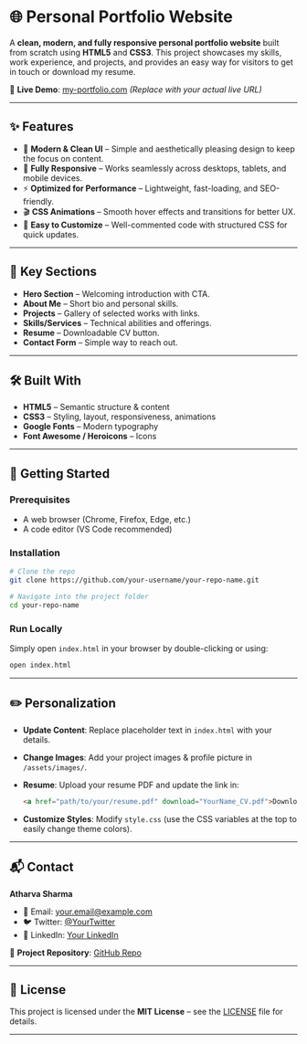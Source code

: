 # 🌐 Personal Portfolio Website

A **clean, modern, and fully responsive personal portfolio website** built from scratch using **HTML5** and **CSS3**. This project showcases my skills, work experience, and projects, and provides an easy way for visitors to get in touch or download my resume.

🔗 **Live Demo**: [my-portfolio.com](https://atharva-dev1.github.io/Portfolio/) *(Replace with your actual live URL)*

---

## ✨ Features

* 🎨 **Modern & Clean UI** – Simple and aesthetically pleasing design to keep the focus on content.
* 📱 **Fully Responsive** – Works seamlessly across desktops, tablets, and mobile devices.
* ⚡ **Optimized for Performance** – Lightweight, fast-loading, and SEO-friendly.
* 🎬 **CSS Animations** – Smooth hover effects and transitions for better UX.
* 🔧 **Easy to Customize** – Well-commented code with structured CSS for quick updates.

---

## 📑 Key Sections

* **Hero Section** – Welcoming introduction with CTA.
* **About Me** – Short bio and personal skills.
* **Projects** – Gallery of selected works with links.
* **Skills/Services** – Technical abilities and offerings.
* **Resume** – Downloadable CV button.
* **Contact Form** – Simple way to reach out.

---

## 🛠️ Built With

* **HTML5** – Semantic structure & content
* **CSS3** – Styling, layout, responsiveness, animations
* **Google Fonts** – Modern typography
* **Font Awesome / Heroicons** – Icons

---

## 🚀 Getting Started

### Prerequisites

* A web browser (Chrome, Firefox, Edge, etc.)
* A code editor (VS Code recommended)

### Installation

```bash
# Clone the repo
git clone https://github.com/your-username/your-repo-name.git  

# Navigate into the project folder
cd your-repo-name
```

### Run Locally

Simply open `index.html` in your browser by double-clicking or using:

```bash
open index.html
```

---

## ✏️ Personalization

* **Update Content**: Replace placeholder text in `index.html` with your details.
* **Change Images**: Add your project images & profile picture in `/assets/images/`.
* **Resume**: Upload your resume PDF and update the link in:

  ```html
  <a href="path/to/your/resume.pdf" download="YourName_CV.pdf">Download CV</a>
  ```
* **Customize Styles**: Modify `style.css` (use the CSS variables at the top to easily change theme colors).

---

## 📬 Contact

**Atharva Sharma**

* 📧 Email: [your.email@example.com](mailto:your.email@example.com)
* 🐦 Twitter: [@YourTwitter](https://twitter.com/YourTwitter)
* 💼 LinkedIn: [Your LinkedIn](https://linkedin.com/in/your-linkedin)

📂 **Project Repository**: [GitHub Repo](https://github.com/atharva-dev1/Porfolio)

---

## 📄 License

This project is licensed under the **MIT License** – see the [LICENSE](LICENSE) file for details.

---
